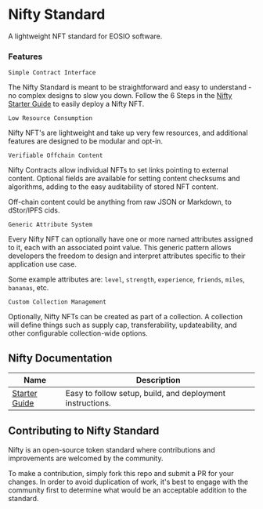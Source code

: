 # Nifty Standard
A lightweight NFT standard for EOSIO software.

### Features

`Simple Contract Interface`

The Nifty Standard is meant to be straightforward and easy to understand - no complex designs to slow you down. Follow the 6 Steps in the [Nifty Starter Guide](docs/StarterGuide.md) to easily deploy a Nifty NFT.

`Low Resource Consumption`

Nifty NFT's are lightweight and take up very few resources, and additional features are designed to be modular and opt-in.

`Verifiable Offchain Content`

Nifty Contracts allow individual NFTs to set links pointing to external content. Optional fields are available for setting content checksums and algorithms, adding to the easy auditability of stored NFT content.

Off-chain content could be anything from raw JSON or Markdown, to dStor/IPFS cids.

`Generic Attribute System`

Every Nifty NFT can optionally have one or more named attributes assigned to it, each with an associated point value. This generic pattern allows developers the freedom to design and interpret attributes specific to their application use case.

Some example attributes are: `level`, `strength`, `experience`, `friends`, `miles`, `bananas`, etc.

`Custom Collection Management`

Optionally, Nifty NFTs can be created as part of a collection. A collection will define things such as supply cap, transferability, updateability, and other configurable collection-wide options.

## Nifty Documentation

| Name | Description |
| --- | --- |
| [Starter Guide](docs/StarterGuide.md) | Easy to follow setup, build, and deployment instructions. |

## Contributing to Nifty Standard

Nifty is an open-source token standard where contributions and improvements are welcomed by the community.

To make a contribution, simply fork this repo and submit a PR for your changes. In order to avoid duplication of work, it's best to engage with the community first to determine what would be an acceptable addition to the standard.